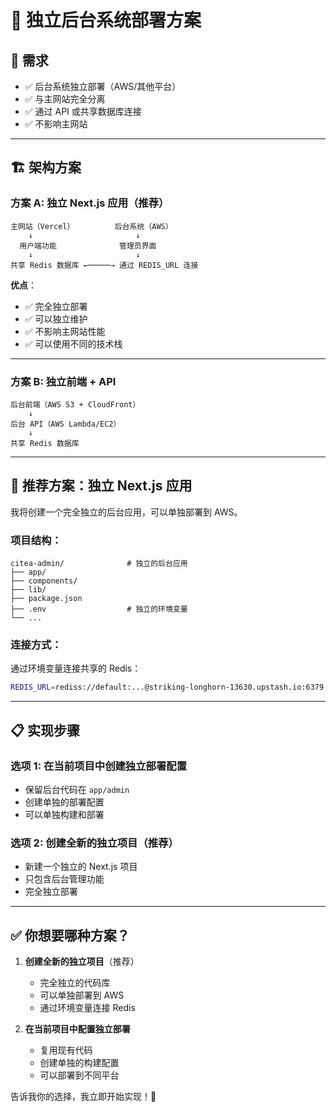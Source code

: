 # 🚀 独立后台系统部署方案

## 🎯 需求

- ✅ 后台系统独立部署（AWS/其他平台）
- ✅ 与主网站完全分离
- ✅ 通过 API 或共享数据库连接
- ✅ 不影响主网站

---

## 🏗️ 架构方案

### 方案 A: 独立 Next.js 应用（推荐）

```
主网站（Vercel）         后台系统（AWS）
    ↓                       ↓
  用户端功能              管理员界面
    ↓                       ↓
共享 Redis 数据库 ←─────→ 通过 REDIS_URL 连接
```

**优点**：
- ✅ 完全独立部署
- ✅ 可以独立维护
- ✅ 不影响主网站性能
- ✅ 可以使用不同的技术栈

---

### 方案 B: 独立前端 + API

```
后台前端（AWS S3 + CloudFront）
    ↓
后台 API（AWS Lambda/EC2）
    ↓
共享 Redis 数据库
```

---

## 🚀 推荐方案：独立 Next.js 应用

我将创建一个完全独立的后台应用，可以单独部署到 AWS。

### 项目结构：

```
citea-admin/              # 独立的后台应用
├── app/
├── components/
├── lib/
├── package.json
├── .env                  # 独立的环境变量
└── ...
```

### 连接方式：

通过环境变量连接共享的 Redis：
```bash
REDIS_URL=rediss://default:...@striking-longhorn-13630.upstash.io:6379
```

---

## 📋 实现步骤

### 选项 1: 在当前项目中创建独立部署配置

- 保留后台代码在 `app/admin`
- 创建单独的部署配置
- 可以单独构建和部署

### 选项 2: 创建全新的独立项目（推荐）

- 新建一个独立的 Next.js 项目
- 只包含后台管理功能
- 完全独立部署

---

## ✅ 你想要哪种方案？

1. **创建全新的独立项目**（推荐）
   - 完全独立的代码库
   - 可以单独部署到 AWS
   - 通过环境变量连接 Redis

2. **在当前项目中配置独立部署**
   - 复用现有代码
   - 创建单独的构建配置
   - 可以部署到不同平台

告诉我你的选择，我立即开始实现！🚀

